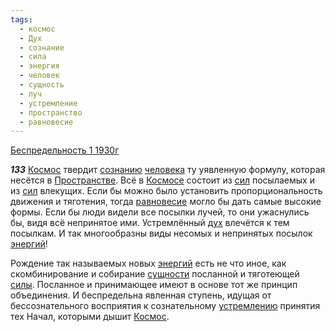 ```yaml
---
tags:
  - космос
  - Дух
  - сознание
  - сила
  - энергия
  - человек
  - сущность
  - луч
  - устремление
  - пространство
  - равновесие
---
```


[Беспредельность 1 1930г](/agni/1930)

___133___
[Космос](/tag/#космос) твердит [сознанию](/tag/#сознание) [человека](/tag/#человек) ту уявленную формулу, которая несётся в [Пространстве](/tag/#пространство). Всё в [Космосе](/tag/#космос) состоит из [сил](/tag/#сила) посылаемых и из [сил](/tag/#сила) влекущих. Если бы можно было установить пропорциональность движения и тяготения, тогда [равновесие](/tag/#равновесие) могло бы дать самые высокие формы. Если бы люди видели все посылки лучей, то они ужаснулись бы, видя всё непринятое ими. Устремлённый [дух](/tag/#Дух) влечётся к тем посылкам. И так многообразны виды несомых и непринятых посылок [энергий](/tag/#энергия)!   

Рождение так называемых новых [энергий](/tag/#энергия) есть не что иное, как скомбинирование и собирание [сущности](/tag/#сущность) посланной и тяготеющей [силы](/tag/#сила). Посланное и принимающее имеют в основе тот же принцип объединения. И беспредельна явленная ступень, идущая от бессознательного восприятия к сознательному [устремлению](/tag/#устремление) принятия тех Начал, которыми дышит [Космос](/tag/#космос).